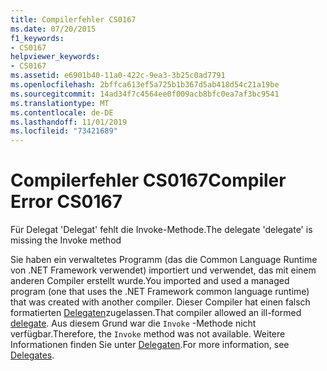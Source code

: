 ```yaml
---
title: Compilerfehler CS0167
ms.date: 07/20/2015
f1_keywords:
- CS0167
helpviewer_keywords:
- CS0167
ms.assetid: e6901b40-11a0-422c-9ea3-3b25c0ad7791
ms.openlocfilehash: 2bffca613ef5a725b1b367d5ab418d54c21a19be
ms.sourcegitcommit: 14ad34f7c4564ee0f009acb8bfc0ea7af3bc9541
ms.translationtype: MT
ms.contentlocale: de-DE
ms.lasthandoff: 11/01/2019
ms.locfileid: "73421689"
---
```

# <a name="compiler-error-cs0167"></a><span data-ttu-id="0ceef-102">Compilerfehler CS0167</span><span class="sxs-lookup"><span data-stu-id="0ceef-102">Compiler Error CS0167</span></span>
<span data-ttu-id="0ceef-103">Für Delegat 'Delegat' fehlt die Invoke-Methode.</span><span class="sxs-lookup"><span data-stu-id="0ceef-103">The delegate 'delegate' is missing the Invoke method</span></span>  
  
 <span data-ttu-id="0ceef-104">Sie haben ein verwaltetes Programm (das die Common Language Runtime von .NET Framework verwendet) importiert und verwendet, das mit einem anderen Compiler erstellt wurde.</span><span class="sxs-lookup"><span data-stu-id="0ceef-104">You imported and used a managed program (one that uses the .NET Framework common language runtime) that was created with another compiler.</span></span> <span data-ttu-id="0ceef-105">Dieser Compiler hat einen falsch formatierten [Delegaten](../language-reference/builtin-types/reference-types.md)zugelassen.</span><span class="sxs-lookup"><span data-stu-id="0ceef-105">That compiler allowed an ill-formed [delegate](../language-reference/builtin-types/reference-types.md).</span></span> <span data-ttu-id="0ceef-106">Aus diesem Grund war die `Invoke` -Methode nicht verfügbar.</span><span class="sxs-lookup"><span data-stu-id="0ceef-106">Therefore, the `Invoke` method was not available.</span></span> <span data-ttu-id="0ceef-107">Weitere Informationen finden Sie unter [Delegaten](../programming-guide/delegates/index.md).</span><span class="sxs-lookup"><span data-stu-id="0ceef-107">For more information, see [Delegates](../programming-guide/delegates/index.md).</span></span>
